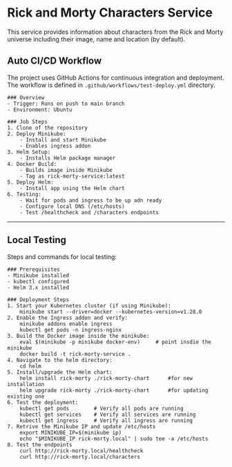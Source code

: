 # Rick and Morty Characters Service
This service provides information about characters from the Rick and Morty universe including their image, name and location (by default).

## Auto CI/CD Workflow
The project uses GitHub Actions for continuous integration and deployment.
The workflow is defined in `.github/workflows/test-deploy.yml` directory.

    ### Overview
    - Trigger: Runs on push to main branch
    - Environment: Ubuntu

    ### Job Steps
    1. Clone of the repository
    2. Deploy Minikube: 
        - Install and start Minikube
        - Enables ingress addon
    3. Helm Setup:
        - Installs Helm package manager
    4. Docker Build:
        - Builds image inside Minikube
        - Tag as rick-morty-service:latest
    5. Deploy Helm:
        - Install app using the Helm chart
    6. Testing:
        - Wait for pods and ingress to be up adn ready
        - Configure local DNS (/etc/hosts)
        - Test /healthcheck and /characters endpoints

**************************************************************************************

## Local Testing
Steps and commands for local testing:

    ### Prerequisites
    - Minikube installed
    - kubectl configured
    - Helm 3.x installed

    ### Deployment Steps
    1. Start your Kubernetes cluster (if using Minikube):
        minikube start --driver=docker --kubernetes-version=v1.28.0
    2. Enable the Ingress addon and verify:
        minikube addons enable ingress
        kubectl get pods -n ingress-nginx
    3. Build the Docker image inside the minikube:
        eval $(minikube -p minikube docker-env)     # point insdie the minikube
        docker build -t rick-morty-service .
    4. Navigate to the helm directory:
        cd helm
    5. Install/upgrade the Helm chart:
        helm install rick-morty ./rick-morty-chart      #for new installation
        helm upgrade rick-morty ./rick-morty-chart      #for updating existing one
    6. Test the deployment:
        kubectl get pods        # Verify all pods are running
        kubectl get services    # Verify all services are running
        kubectl get ingress     # Verify all ingress are running
    7. Retrive the Minikube IP and update /etc/hosts
        export MINIKUBE_IP=$(minikube ip)
        echo "$MINIKUBE_IP rick-morty.local" | sudo tee -a /etc/hosts
    8. Test the endpoints
        curl http://rick-morty.local/healthcheck
        curl http://rick-morty.local/characters